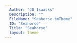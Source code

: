 ```yaml
---
  Author: "JD Isaacks"
  Description: ""
  FileName: "Seahorse.tmTheme"
  ID: "Seahorse"
  Title: "Seahorse"
  layout: theme
---
```

  